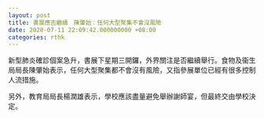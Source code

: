 ```yaml
---
layout: post
title: 書展應否繼續　陳肇始：任何大型聚集不會沒風險
date: 2020-07-11 22:09:42.000000000 +08:00
categories: rthk
---
```


新型肺炎確診個案急升，書展下星期三開鑼，外界關注是否繼續舉行。食物及衞生局局長陳肇始表示，任何大型聚集都不會沒有風險，又指參展單位已經有很多控制人流措施。

另外，教育局局長楊潤雄表示，學校應該盡量避免舉辦謝師宴，但最終交由學校決定。
